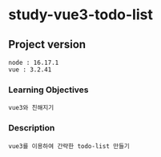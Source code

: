 # study-vue3-todo-list

## Project version

```
node : 16.17.1
vue : 3.2.41
```

### Learning Objectives

```
vue3와 친해지기
```

### Description

```
vue3를 이용하여 간략한 todo-list 만들기
```
